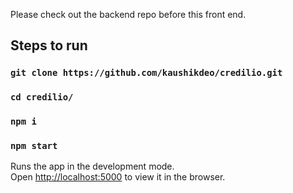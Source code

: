 Please check out the backend repo before this front end.

## Steps to run

### `git clone https://github.com/kaushikdeo/credilio.git`
### `cd credilio/`
### `npm i`
### `npm start`

Runs the app in the development mode.<br />
Open [http://localhost:5000](http://localhost:5000) to view it in the browser.